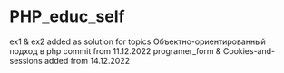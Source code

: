 # PHP_educ_self
ex1 & ex2 added as solution for topics Объектно-ориентированный подход в php commit from 11.12.2022
programer_form & Cookies-and-sessions added from 14.12.2022
